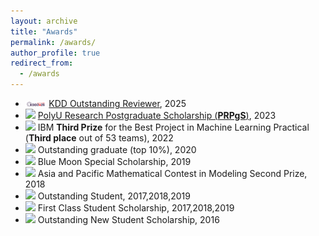 ```yaml
---
layout: archive
title: "Awards"
permalink: /awards/
author_profile: true
redirect_from:
  - /awards
---
```


+ <img src='/images/KDD2025.png' style='width: 2.4em;'> [KDD Outstanding Reviewer](https://kdd2025.kdd.org/research-track-program-committee/), 2025
+ <img src='/images/polyu_logo.png' style='width: 1.2em;'> [PolyU Research Postgraduate Scholarship (**PRPgS**)](https://www.polyu.edu.hk/comp/study/research-postgraduate-programme/phd-and-mphil-in-computing/), 2023
+ <img src='/images/uoe_log.png' style='width: 1.2em;'> IBM **Third Prize** for the Best Project in Machine Learning Practical (**Third place** out of 53 teams), 2022
+ <img src='/images/whu_logo.png' style='width: 1.2em;'> Outstanding graduate (top 10%), 2020
+ <img src='/images/whu_logo.png' style='width: 1.2em;'> Blue Moon Special Scholarship, 2019
+ <img src='/images/whu_logo.png' style='width: 1.2em;'> Asia and Pacific Mathematical Contest in Modeling Second Prize, 2018
+ <img src='/images/whu_logo.png' style='width: 1.2em;'> Outstanding Student, 2017,2018,2019
+ <img src='/images/whu_logo.png' style='width: 1.2em;'> First Class Student Scholarship, 2017,2018,2019
+ <img src='/images/whu_logo.png' style='width: 1.2em;'> Outstanding New Student Scholarship, 2016 


